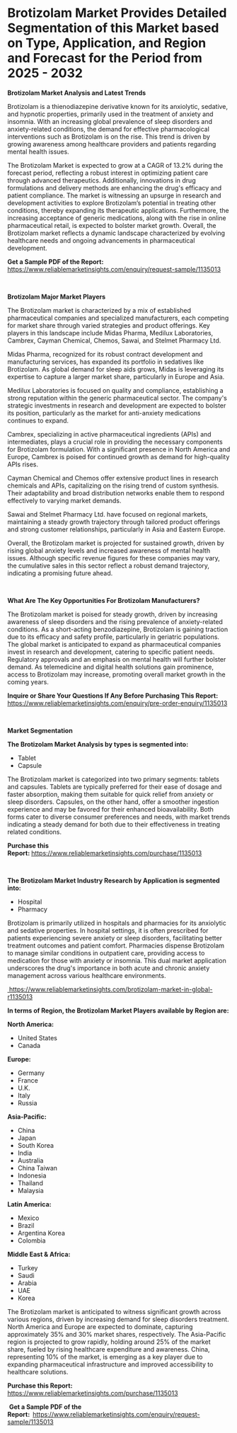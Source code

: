 <p><h1>Brotizolam Market Provides Detailed Segmentation of this Market based on Type, Application, and Region and Forecast for the Period from 2025 - 2032</h1></p><p><strong>Brotizolam Market Analysis and Latest Trends</strong></p>
<p><p>Brotizolam is a thienodiazepine derivative known for its anxiolytic, sedative, and hypnotic properties, primarily used in the treatment of anxiety and insomnia. With an increasing global prevalence of sleep disorders and anxiety-related conditions, the demand for effective pharmacological interventions such as Brotizolam is on the rise. This trend is driven by growing awareness among healthcare providers and patients regarding mental health issues.</p><p>The Brotizolam Market is expected to grow at a CAGR of 13.2% during the forecast period, reflecting a robust interest in optimizing patient care through advanced therapeutics. Additionally, innovations in drug formulations and delivery methods are enhancing the drug's efficacy and patient compliance. The market is witnessing an upsurge in research and development activities to explore Brotizolam’s potential in treating other conditions, thereby expanding its therapeutic applications. Furthermore, the increasing acceptance of generic medications, along with the rise in online pharmaceutical retail, is expected to bolster market growth. Overall, the Brotizolam market reflects a dynamic landscape characterized by evolving healthcare needs and ongoing advancements in pharmaceutical development.</p></p>
<p><strong>Get a Sample PDF of the Report:&nbsp;</strong> <a href="https://www.reliablemarketinsights.com/enquiry/request-sample/1135013?utm_campaign=1894&utm_medium=2&utm_source=Github&utm_content=ia&utm_term=19042025&utm_id=brotizolam">https://www.reliablemarketinsights.com/enquiry/request-sample/1135013</a></p>
<p>&nbsp;</p>
<p><strong>Brotizolam Major Market Players</strong></p>
<p><p>The Brotizolam market is characterized by a mix of established pharmaceutical companies and specialized manufacturers, each competing for market share through varied strategies and product offerings. Key players in this landscape include Midas Pharma, Medilux Laboratories, Cambrex, Cayman Chemical, Chemos, Sawai, and Stelmet Pharmacy Ltd.</p><p>Midas Pharma, recognized for its robust contract development and manufacturing services, has expanded its portfolio in sedatives like Brotizolam. As global demand for sleep aids grows, Midas is leveraging its expertise to capture a larger market share, particularly in Europe and Asia.</p><p>Medilux Laboratories is focused on quality and compliance, establishing a strong reputation within the generic pharmaceutical sector. The company's strategic investments in research and development are expected to bolster its position, particularly as the market for anti-anxiety medications continues to expand.</p><p>Cambrex, specializing in active pharmaceutical ingredients (APIs) and intermediates, plays a crucial role in providing the necessary components for Brotizolam formulation. With a significant presence in North America and Europe, Cambrex is poised for continued growth as demand for high-quality APIs rises.</p><p>Cayman Chemical and Chemos offer extensive product lines in research chemicals and APIs, capitalizing on the rising trend of custom synthesis. Their adaptability and broad distribution networks enable them to respond effectively to varying market demands.</p><p>Sawai and Stelmet Pharmacy Ltd. have focused on regional markets, maintaining a steady growth trajectory through tailored product offerings and strong customer relationships, particularly in Asia and Eastern Europe.</p><p>Overall, the Brotizolam market is projected for sustained growth, driven by rising global anxiety levels and increased awareness of mental health issues. Although specific revenue figures for these companies may vary, the cumulative sales in this sector reflect a robust demand trajectory, indicating a promising future ahead.</p></p>
<p>&nbsp;</p>
<p><strong>What Are The Key Opportunities For Brotizolam Manufacturers?</strong></p>
<p><p>The Brotizolam market is poised for steady growth, driven by increasing awareness of sleep disorders and the rising prevalence of anxiety-related conditions. As a short-acting benzodiazepine, Brotizolam is gaining traction due to its efficacy and safety profile, particularly in geriatric populations. The global market is anticipated to expand as pharmaceutical companies invest in research and development, catering to specific patient needs. Regulatory approvals and an emphasis on mental health will further bolster demand. As telemedicine and digital health solutions gain prominence, access to Brotizolam may increase, promoting overall market growth in the coming years.</p></p>
<p><strong>Inquire or Share Your Questions If Any Before Purchasing This Report:</strong> <a href="https://www.reliablemarketinsights.com/enquiry/pre-order-enquiry/1135013?utm_campaign=1894&utm_medium=2&utm_source=Github&utm_content=ia&utm_term=19042025&utm_id=brotizolam">https://www.reliablemarketinsights.com/enquiry/pre-order-enquiry/1135013</a></p>
<p>&nbsp;</p>
<p><strong>Market Segmentation</strong></p>
<p><strong>The Brotizolam Market Analysis by types is segmented into:</strong></p>
<p><ul><li>Tablet</li><li>Capsule</li></ul></p>
<p><p>The Brotizolam market is categorized into two primary segments: tablets and capsules. Tablets are typically preferred for their ease of dosage and faster absorption, making them suitable for quick relief from anxiety or sleep disorders. Capsules, on the other hand, offer a smoother ingestion experience and may be favored for their enhanced bioavailability. Both forms cater to diverse consumer preferences and needs, with market trends indicating a steady demand for both due to their effectiveness in treating related conditions.</p></p>
<p><strong>Purchase this Report:&nbsp;</strong><a href="https://www.reliablemarketinsights.com/purchase/1135013?utm_campaign=1894&utm_medium=2&utm_source=Github&utm_content=ia&utm_term=19042025&utm_id=brotizolam">https://www.reliablemarketinsights.com/purchase/1135013</a></p>
<p>&nbsp;</p>
<p><strong>The Brotizolam Market Industry Research by Application is segmented into:</strong></p>
<p><ul><li>Hospital</li><li>Pharmacy</li></ul></p>
<p><p>Brotizolam is primarily utilized in hospitals and pharmacies for its anxiolytic and sedative properties. In hospital settings, it is often prescribed for patients experiencing severe anxiety or sleep disorders, facilitating better treatment outcomes and patient comfort. Pharmacies dispense Brotizolam to manage similar conditions in outpatient care, providing access to medication for those with anxiety or insomnia. This dual market application underscores the drug's importance in both acute and chronic anxiety management across various healthcare environments.</p></p>
<p><a href="https://www.reliablemarketinsights.com/brotizolam-market-in-global-r1135013?utm_campaign=1894&utm_medium=2&utm_source=Github&utm_content=ia&utm_term=19042025&utm_id=brotizolam">&nbsp;https://www.reliablemarketinsights.com/brotizolam-market-in-global-r1135013</a></p>
<p><strong>In terms of Region, the Brotizolam Market Players available by Region are:</strong></p>
<p>
    <p> <strong> North America: </strong>
        <ul>
            <li>United States</li>
            <li>Canada</li>
        </ul>
        </p> 
    <p> <strong> Europe: </strong>
        <ul>
            <li>Germany</li>
            <li>France</li>
            <li>U.K.</li>
            <li>Italy</li>
            <li>Russia</li>
        </ul>
        </p> 
    <p> <strong> Asia-Pacific: </strong>
        <ul>
            <li>China</li>
            <li>Japan</li>
            <li>South Korea</li>
            <li>India</li>
            <li>Australia</li>
            <li>China Taiwan</li>
            <li>Indonesia</li>
            <li>Thailand</li>
            <li>Malaysia</li>
        </ul>
        </p> 
    <p> <strong> Latin America: </strong>
        <ul>
            <li>Mexico</li>
            <li>Brazil</li>
            <li>Argentina Korea</li>
            <li>Colombia</li>
        </ul>
        </p> 
    <p> <strong> Middle East & Africa: </strong>
        <ul>
            <li>Turkey</li>
            <li>Saudi</li>
            <li>Arabia</li>
            <li>UAE</li>
            <li>Korea</li>
        </ul>
    </p>
    </p>
<p><p>The Brotizolam market is anticipated to witness significant growth across various regions, driven by increasing demand for sleep disorders treatment. North America and Europe are expected to dominate, capturing approximately 35% and 30% market shares, respectively. The Asia-Pacific region is projected to grow rapidly, holding around 25% of the market share, fueled by rising healthcare expenditure and awareness. China, representing 10% of the market, is emerging as a key player due to expanding pharmaceutical infrastructure and improved accessibility to healthcare solutions.</p></p>
<p><strong>Purchase this Report: </strong><a href="https://www.reliablemarketinsights.com/purchase/1135013?utm_campaign=1894&utm_medium=2&utm_source=Github&utm_content=ia&utm_term=19042025&utm_id=brotizolam">https://www.reliablemarketinsights.com/purchase/1135013</a></p>
<p>&nbsp;<strong>Get a Sample PDF of the Report:&nbsp;&nbsp;</strong><a href="https://www.reliablemarketinsights.com/enquiry/request-sample/1135013?utm_campaign=1894&utm_medium=2&utm_source=Github&utm_content=ia&utm_term=19042025&utm_id=brotizolam">https://www.reliablemarketinsights.com/enquiry/request-sample/1135013</a></p>
<p><strong></strong></p>
<p><p></p><p></p><p></p></p>